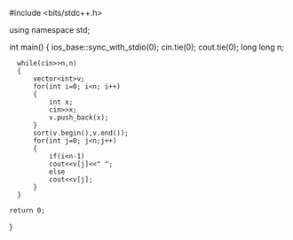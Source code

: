 #include <bits/stdc++.h>

using namespace std;

int main()
{
    ios_base::sync_with_stdio(0); cin.tie(0); cout.tie(0);
    long long n;

      while(cin>>n,n)
      {
          vector<int>v;
          for(int i=0; i<n; i++)
          {
              int x;
              cin>>x;
              v.push_back(x);
          }
          sort(v.begin(),v.end());
          for(int j=0; j<n;j++)
          {
              if(i<n-1)
              cout<<v[j]<<" ";
              else
              cout<<v[j];
          }
      }

    return 0;
}

